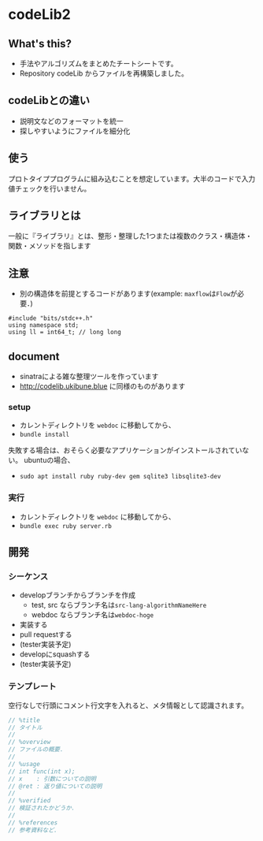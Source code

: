 
# codeLib2

## What's this?
- 手法やアルゴリズムをまとめたチートシートです。
- Repository codeLib からファイルを再構築しました。

## codeLibとの違い
- 説明文などのフォーマットを統一
- 探しやすいようにファイルを細分化

## 使う
プロトタイププログラムに組み込むことを想定しています。大半のコードで入力値チェックを行いません。

## ライブラリとは
一般に『ライブラリ』とは、整形・整理した1つまたは複数のクラス・構造体・関数・メソッドを指します

## 注意
- 別の構造体を前提とするコードがあります(example: `maxflow`は`Flow`が必要．)

```
#include "bits/stdc++.h"
using namespace std;
using ll = int64_t; // long long
```

## document

- sinatraによる雑な整理ツールを作っています
- http://codelib.ukibune.blue に同様のものがあります

### setup

- カレントディレクトリを `webdoc` に移動してから、
- `bundle install`

失敗する場合は、おそらく必要なアプリケーションがインストールされていない。
ubuntuの場合、
- `sudo apt install ruby ruby-dev gem sqlite3 libsqlite3-dev`

### 実行

- カレントディレクトリを `webdoc` に移動してから、
- `bundle exec ruby server.rb`

## 開発

### シーケンス

- developブランチからブランチを作成
  - test, src ならブランチ名は`src-lang-algorithmNameHere`
  - webdoc ならブランチ名は`webdoc-hoge`
- 実装する
- pull requestする
- (tester実装予定)
- developにsquashする
- (tester実装予定)

### テンプレート

空行なしで行頭にコメント行文字を入れると、メタ情報として認識されます。

```cpp
// %title
// タイトル
// 
// %overview
// ファイルの概要．
//
// %usage
// int func(int x);
// x    : 引数についての説明
// @ret : 返り値についての説明
//
// %verified
// 検証されたかどうか．
// 
// %references
// 参考資料など．
```

